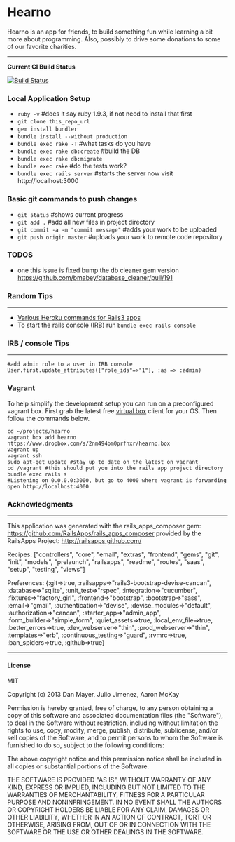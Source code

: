Hearno
========================

Hearno is an app for friends, to build something fun while learning a bit more about programming. Also, possibly to drive some donations to some of our favorite charities.
________________________


__Current CI Build Status__

[![Build Status](https://secure.travis-ci.org/danmayer/hearno.png)](http://travis-ci.org/danmayer/hearno)

### Local Application Setup

* `ruby -v` #does it say ruby 1.9.3, if not need to install that first
* `git clone this_repo_url`
* `gem install bundler`
* `bundle install --without production`
* `bundle exec rake -T` #what tasks do you have
* `bundle exec rake db:create` #build the DB
* `bundle exec rake db:migrate`
* `bundle exec rake` #do the tests work?
* `bundle exec rails server` #starts the server now visit http://localhost:3000

### Basic git commands to push changes

* `git status` #shows current progress
* `git add .` #add all new files in project directory
* `git commit -a -m "commit message"` #adds your work to be uploaded
* `git push origin master` #uploads your work to remote code repository

### TODOS

* one this issue is fixed bump the db cleaner gem version https://github.com/bmabey/database_cleaner/pull/191

### Random Tips
________________________

* [Various Heroku commands for Rails3 apps](https://devcenter.heroku.com/articles/rails3#console)
* To start the rails console (IRB) run `bundle exec rails console`


### IRB / console Tips
________________________


    #add admin role to a user in IRB console
    User.first.update_attributes({"role_ids"=>"1"}, :as => :admin)
    

### Vagrant

To help simplify the development setup you can run on a preconfigured vagrant box. First grab the latest free [virtual box](https://www.virtualbox.org/) client for your OS. Then follow the commands below.

    cd ~/projects/hearno
    vagrant box add hearno https://www.dropbox.com/s/2nm494bm0prfhxr/hearno.box
    vagrant up
    vagrant ssh
    sudo apt-get update #stay up to date on the latest on vagrant
    cd /vagrant #this should put you into the rails app project directory
    bundle exec rails s 
    #Listening on 0.0.0.0:3000, but go to 4000 where vagrant is forwarding
    open http://localhost:4000

### Acknowledgments
________________________

This application was generated with the rails_apps_composer gem:
https://github.com/RailsApps/rails_apps_composer
provided by the RailsApps Project:
http://railsapps.github.com/

Recipes:
["controllers", "core", "email", "extras", "frontend", "gems", "git", "init", "models", "prelaunch", "railsapps", "readme", "routes", "saas", "setup", "testing", "views"]

Preferences:
{:git=>true, :railsapps=>"rails3-bootstrap-devise-cancan", :database=>"sqlite", :unit_test=>"rspec", :integration=>"cucumber", :fixtures=>"factory_girl", :frontend=>"bootstrap", :bootstrap=>"sass", :email=>"gmail", :authentication=>"devise", :devise_modules=>"default", :authorization=>"cancan", :starter_app=>"admin_app", :form_builder=>"simple_form", :quiet_assets=>true, :local_env_file=>true, :better_errors=>true, :dev_webserver=>"thin", :prod_webserver=>"thin", :templates=>"erb", :continuous_testing=>"guard", :rvmrc=>true, :ban_spiders=>true, :github=>true}

________________________

#### License

MIT

Copyright (c) 2013 Dan Mayer, Julio Jimenez, Aaron McKay

Permission is hereby granted, free of charge, to any person obtaining a copy of this software and associated documentation files (the "Software"), to deal in the Software without restriction, including without limitation the rights to use, copy, modify, merge, publish, distribute, sublicense, and/or sell copies of the Software, and to permit persons to whom the Software is furnished to do so, subject to the following conditions:

The above copyright notice and this permission notice shall be included in all copies or substantial portions of the Software.

THE SOFTWARE IS PROVIDED "AS IS", WITHOUT WARRANTY OF ANY KIND, EXPRESS OR IMPLIED, INCLUDING BUT NOT LIMITED TO THE WARRANTIES OF MERCHANTABILITY, FITNESS FOR A PARTICULAR PURPOSE AND NONINFRINGEMENT. IN NO EVENT SHALL THE AUTHORS OR COPYRIGHT HOLDERS BE LIABLE FOR ANY CLAIM, DAMAGES OR OTHER LIABILITY, WHETHER IN AN ACTION OF CONTRACT, TORT OR OTHERWISE, ARISING FROM, OUT OF OR IN CONNECTION WITH THE SOFTWARE OR THE USE OR OTHER DEALINGS IN THE SOFTWARE.